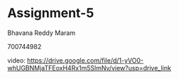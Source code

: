# Assignment-5

Bhavana Reddy Maram

700744982

video: https://drive.google.com/file/d/1-yVO0-whUGBNMjaTFEoxH4Rx1m5SlmNv/view?usp=drive_link
